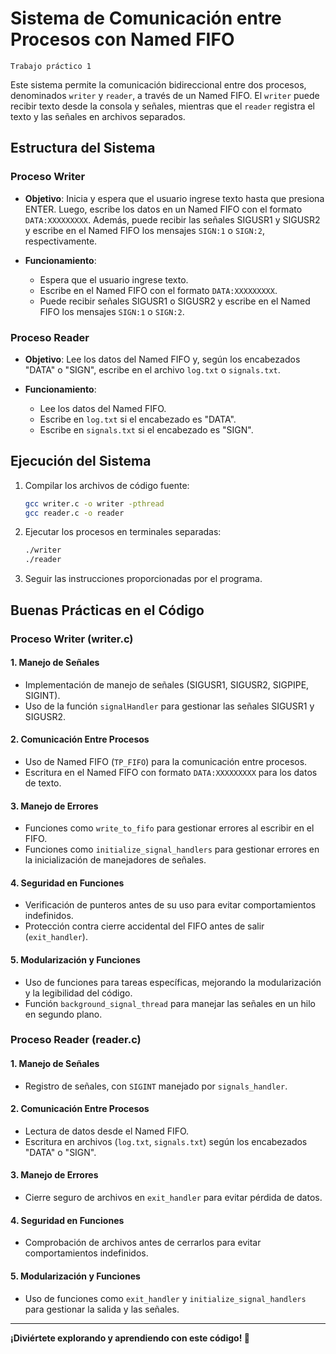 # Sistema de Comunicación entre Procesos con Named FIFO
`Trabajo práctico 1`

Este sistema permite la comunicación bidireccional entre dos procesos, denominados `writer` y `reader`, a través de un Named FIFO. El `writer` puede recibir texto desde la consola y señales, mientras que el `reader` registra el texto y las señales en archivos separados.

## Estructura del Sistema

### Proceso Writer

- **Objetivo**: Inicia y espera que el usuario ingrese texto hasta que presiona ENTER. Luego, escribe los datos en un Named FIFO con el formato `DATA:XXXXXXXXX`. Además, puede recibir las señales SIGUSR1 y SIGUSR2 y escribe en el Named FIFO los mensajes `SIGN:1` o `SIGN:2`, respectivamente.

- **Funcionamiento**:
  - Espera que el usuario ingrese texto.
  - Escribe en el Named FIFO con el formato `DATA:XXXXXXXXX`.
  - Puede recibir señales SIGUSR1 o SIGUSR2 y escribe en el Named FIFO los mensajes `SIGN:1` o `SIGN:2`.

### Proceso Reader

- **Objetivo**: Lee los datos del Named FIFO y, según los encabezados "DATA" o "SIGN", escribe en el archivo `log.txt` o `signals.txt`.

- **Funcionamiento**:
  - Lee los datos del Named FIFO.
  - Escribe en `log.txt` si el encabezado es "DATA".
  - Escribe en `signals.txt` si el encabezado es "SIGN".

## Ejecución del Sistema

1. Compilar los archivos de código fuente:
   ```bash
   gcc writer.c -o writer -pthread
   gcc reader.c -o reader
2. Ejecutar los procesos en terminales separadas:
   ```bash
   ./writer
   ./reader
3. Seguir las instrucciones proporcionadas por el programa.

## Buenas Prácticas en el Código

### Proceso Writer (writer.c)

#### 1. Manejo de Señales
   - Implementación de manejo de señales (SIGUSR1, SIGUSR2, SIGPIPE, SIGINT).
   - Uso de la función `signalHandler` para gestionar las señales SIGUSR1 y SIGUSR2.

####  2. Comunicación Entre Procesos
   - Uso de Named FIFO (`TP_FIFO`) para la comunicación entre procesos.
   - Escritura en el Named FIFO con formato `DATA:XXXXXXXXX` para los datos de texto.

####  3. Manejo de Errores
   - Funciones como `write_to_fifo` para gestionar errores al escribir en el FIFO.
   - Funciones como `initialize_signal_handlers` para gestionar errores en la inicialización de manejadores de señales.

####  4. Seguridad en Funciones
   - Verificación de punteros antes de su uso para evitar comportamientos indefinidos.
   - Protección contra cierre accidental del FIFO antes de salir (`exit_handler`).

####  5. Modularización y Funciones
   - Uso de funciones para tareas específicas, mejorando la modularización y la legibilidad del código.
   - Función `background_signal_thread` para manejar las señales en un hilo en segundo plano.

### Proceso Reader (reader.c)

####  1. Manejo de Señales
   - Registro de señales, con `SIGINT` manejado por `signals_handler`.

####  2. Comunicación Entre Procesos
   - Lectura de datos desde el Named FIFO.
   - Escritura en archivos (`log.txt`, `signals.txt`) según los encabezados "DATA" o "SIGN".

####  3. Manejo de Errores
   - Cierre seguro de archivos en `exit_handler` para evitar pérdida de datos.

####  4. Seguridad en Funciones
   - Comprobación de archivos antes de cerrarlos para evitar comportamientos indefinidos.

####  5. Modularización y Funciones
   - Uso de funciones como `exit_handler` y `initialize_signal_handlers` para gestionar la salida y las señales.

---

**¡Diviértete explorando y aprendiendo con este código! 🚀**

